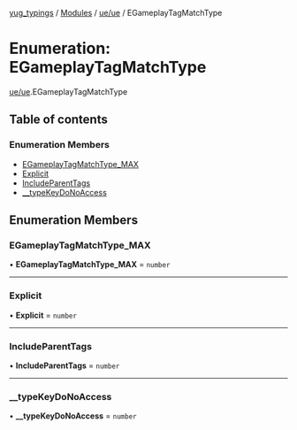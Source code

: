 [yug_typings](../README.md) / [Modules](../modules.md) / [ue/ue](../modules/ue_ue.md) / EGameplayTagMatchType

# Enumeration: EGameplayTagMatchType

[ue/ue](../modules/ue_ue.md).EGameplayTagMatchType

## Table of contents

### Enumeration Members

- [EGameplayTagMatchType\_MAX](ue_ue.EGameplayTagMatchType.md#egameplaytagmatchtype_max)
- [Explicit](ue_ue.EGameplayTagMatchType.md#explicit)
- [IncludeParentTags](ue_ue.EGameplayTagMatchType.md#includeparenttags)
- [\_\_typeKeyDoNoAccess](ue_ue.EGameplayTagMatchType.md#__typekeydonoaccess)

## Enumeration Members

### EGameplayTagMatchType\_MAX

• **EGameplayTagMatchType\_MAX** = `number`

___

### Explicit

• **Explicit** = `number`

___

### IncludeParentTags

• **IncludeParentTags** = `number`

___

### \_\_typeKeyDoNoAccess

• **\_\_typeKeyDoNoAccess** = `number`
